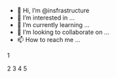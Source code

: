 - 👋 Hi, I’m @insfrastructure
- 👀 I’m interested in ...
- 🌱 I’m currently learning ...
- 💞️ I’m looking to collaborate on ...
- 📫 How to reach me ...

<!---
insfrastructure/insfrastructure is a ✨ special ✨ repository because its `README.md` (this file) appears on your GitHub profile.
You can click the Preview link to take a look at your changes.
--->1
2
3
4
5

